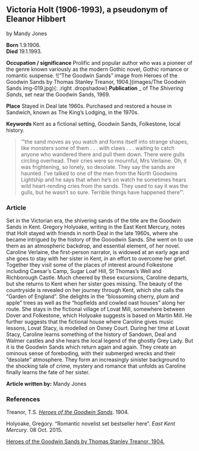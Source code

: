 <param ve-config style="article">

## Victoria Holt (1906-1993), a pseudonym of Eleanor Hibbert 

by Mandy Jones 

**Born** 1.9.1906.  
**Died** 19.1.1993.  

**Occupation / significance** Prolific and popular author who was a pioneer of the genre known variously as the modern Gothic novel, Gothic romance or romantic suspense. 
![“The Goodwin Sands” image from Heroes of the Goodwin Sands by Thomas Stanley Treanor, 1904.](images/The Goodwin Sands img-019.jpg){: .right .dropshadow}
**Publication** _ of The _Shivering Sands_, set near the Goodwin Sands, 1969. 

**Place** Stayed in Deal late 1960s. Purchased and restored a house in Sandwich, known as The King’s Lodging, in the 1970s. 

**Keywords** Kent as a fictional setting, Goodwin Sands, Folkestone, local history. 

>‘”the sand moves as you watch and forms itself into strange shapes, like monsters some of them . . . with claws . . . waiting to catch anyone who wandered there and pull them down. There were gulls circling overhead. Their cries were so mournful, Mrs Verlaine. Oh, it was frightening, so lonely, so desolate. They say the sands are haunted. I’ve talked to one of the men from the North Goodwins Lightship and he says that when he’s on watch he sometimes hears wild heart-rending cries from the sands. They used to say it was the gulls, but he wasn’t so sure. Terrible things have happened there”’. 


### Article
Set in the Victorian era, the shivering sands of the title are the Goodwin Sands in Kent. Gregory Holyoake, writing in the East Kent Mercury, notes that Holt stayed with friends in north Deal in the late 1960s, where she became intrigued by the history of the Gooodwin Sands. She went on to use them as an atmospheric backdrop, and essential element, of her novel. Caroline Verlaine, the first-person narrator, is widowed at an early age and she goes to stay with her sister in Kent, in an effort to overcome her grief. Together they visit some of the places of interest around Folkestone including Caesar’s Camp, Sugar Loaf Hill, St Thomas’s Well and Richborough Castle. Much cheered by these excursions, Caroline departs, but she returns to Kent when her sister goes missing. The beauty of the countryside is revealed on her journey through Kent, which she calls the “Garden of England”. She delights in the “blossoming cherry, plum and apple” trees as well as the “hopfields and cowled oast houses” along her route. She stays in the fictional village of Lovat Mill, somewhere between Dover and Folkestone, which Holyoake suggests is based on Martin Mill. He further suggests that the fictional house where Caroline gives music lessons, Lovat Stacy, is modelled on Oxney Court. During her time at Lovat Stacy, Caroline learns something of the history of Sandown, Deal and Walmer castles and she hears the local legend of the ghostly Grey Lady. But it is the Goodwin Sands which return again and again. They create an ominous sense of foreboding, with their submerged wrecks and their “desolate” atmosphere. They form an increasingly sinister background to the shocking tale of crime, mystery and romance that unfolds as Caroline finally learns the fate of her sister.   

**Article written by:** Mandy Jones

### References

Treanor, T.S. [_Heroes of the Goodwin Sands_](http://www.gutenberg.org/files/24685/24685-h/24685-h.htm#img-019). 1904.

Holyoake, Gregory. “Romantic novelist set bestseller here”. _East Kent Mercury_. 08 Oct. 2015.  

[Heroes of the Goodwin Sands by Thomas Stanley Treanor, 1904.](http://www.gutenberg.org/files/24685/24685-h/24685-h.htm)  
